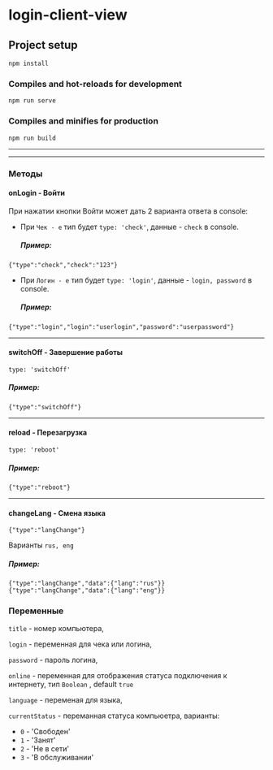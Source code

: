 # login-client-view

## Project setup
```
npm install
```

### Compiles and hot-reloads for development
```
npm run serve
```

### Compiles and minifies for production
```
npm run build
```
---
---
### Методы

#### onLogin - Войти
При нажатии кнопки Войти может дать 2 варианта ответа в console:

- При `Чек - e` тип будет `type: 'check'`, данные - `check` в console.
   ##### Пример:
```
{"type":"check","check":"123"}
```

- При `Логин - e` тип будет `type: 'login'`, данные -  `login, password` в console.
   ##### Пример:
```
{"type":"login","login":"userlogin","password":"userpassword"}
```
---
#### switchOff - Завершение работы
`type: 'switchOff'`
   ##### Пример:
```
{"type":"switchOff"}
```
---
#### reload - Перезагрузка
`type: 'reboot'`
   ##### Пример:
```
{"type":"reboot"}
```
---
#### changeLang - Смена языка
`{"type":"langChange"}`

Варианты `rus, eng`
   ##### Пример:
```
{"type":"langChange","data":{"lang":"rus"}}
{"type":"langChange","data":{"lang":"eng"}}
```
### Переменные
`title` - номер компьютера,
      
`login` - переменная для чека или логина,
      
`password` - пароль логина,
      
 `online` - переменная для отображения статуса подключения к интернету, тип `Boolean` , default `true`
 
`language` - переменая для языка,

`currentStatus` - переманная статуса компьюетра, варианты:
 - `0` - 'Свободен'
 - `1` - 'Занят'
 - `2` - 'Не в сети'
 - `3` - 'В обслуживании'
